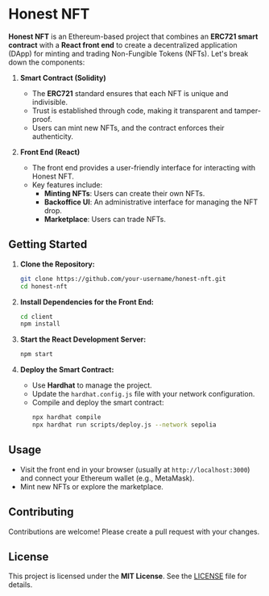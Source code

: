 # Honest NFT

**Honest NFT** is an Ethereum-based project that combines an **ERC721 smart contract** with a **React front end** to create a decentralized application (DApp) for minting and trading Non-Fungible Tokens (NFTs). Let's break down the components:

1. **Smart Contract (Solidity)**

    - The **ERC721** standard ensures that each NFT is unique and indivisible.
    - Trust is established through code, making it transparent and tamper-proof.
    - Users can mint new NFTs, and the contract enforces their authenticity.

2. **Front End (React)**
    - The front end provides a user-friendly interface for interacting with Honest NFT.
    - Key features include:
        - **Minting NFTs**: Users can create their own NFTs.
        - **Backoffice UI**: An administrative interface for managing the NFT drop.
        - **Marketplace**: Users can trade NFTs.

## Getting Started

1. **Clone the Repository:**

    ```bash
    git clone https://github.com/your-username/honest-nft.git
    cd honest-nft
    ```

2. **Install Dependencies for the Front End:**

    ```bash
    cd client
    npm install
    ```

3. **Start the React Development Server:**

    ```bash
    npm start
    ```

4. **Deploy the Smart Contract:**
    - Use **Hardhat** to manage the project.
    - Update the `hardhat.config.js` file with your network configuration.
    - Compile and deploy the smart contract:
        ```bash
        npx hardhat compile
        npx hardhat run scripts/deploy.js --network sepolia
        ```

## Usage

-   Visit the front end in your browser (usually at `http://localhost:3000`) and connect your Ethereum wallet (e.g., MetaMask).
-   Mint new NFTs or explore the marketplace.

## Contributing

Contributions are welcome! Please create a pull request with your changes.

## License

This project is licensed under the **MIT License**. See the [LICENSE](LICENSE) file for details.
